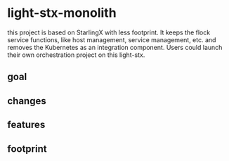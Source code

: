 # light-stx-monolith
this project is based on StarlingX with less footprint. It keeps the flock service functions, like host management, service management, etc. and removes the Kubernetes as an integration component. Users could launch their own orchestration project on this light-stx.
## goal

## changes

## features

## footprint
